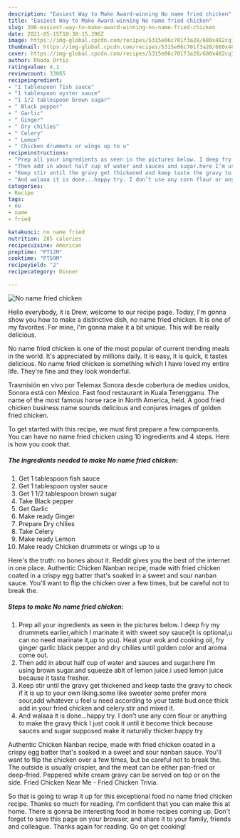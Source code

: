 ```yaml
---
description: "Easiest Way to Make Award-winning No name fried chicken"
title: "Easiest Way to Make Award-winning No name fried chicken"
slug: 396-easiest-way-to-make-award-winning-no-name-fried-chicken
date: 2021-05-15T10:30:15.396Z
image: https://img-global.cpcdn.com/recipes/5315e06c701f3a28/680x482cq70/no-name-fried-chicken-recipe-main-photo.jpg
thumbnail: https://img-global.cpcdn.com/recipes/5315e06c701f3a28/680x482cq70/no-name-fried-chicken-recipe-main-photo.jpg
cover: https://img-global.cpcdn.com/recipes/5315e06c701f3a28/680x482cq70/no-name-fried-chicken-recipe-main-photo.jpg
author: Rhoda Ortiz
ratingvalue: 4.1
reviewcount: 33065
recipeingredient:
- "1 tablespoon fish sauce"
- "1 tablespoon oyster sauce"
- "1 1/2 tablespoon brown sugar"
- " Black pepper"
- " Garlic"
- " Ginger"
- " Dry chilies"
- " Celery"
- " Lemon"
- " Chicken drummets or wings up to u"
recipeinstructions:
- "Prep all your ingredients as seen in the pictures below. I deep fry my drummets earlier,which I marinate it with sweet soy sauce(it is optional,u can no need marinate it,up to you). Heat your wok and cooking oil, fry ginger garlic black pepper and dry chilies until golden color and aroma come out."
- "Then add in about half cup of water and sauces and sugar.here I’m using brown sugar.and squeeze abit of lemon juice.i used lemon juice because it taste fresher."
- "Keep stir until the gravy get thickened and keep taste the gravy to check if it is up to your own liking.some like sweeter some prefer more sour,add whatever u feel u need according to your taste bud.once thick add in your fried chicken and celery.stir and mixed it."
- "And walaaa it is done...happy try. I don’t use any corn flour or anything to make the gravy thick I just cook it until it become thick because sauces and sugar supposed make it naturally thicker.happy try"
categories:
- Recipe
tags:
- no
- name
- fried

katakunci: no name fried 
nutrition: 285 calories
recipecuisine: American
preptime: "PT12M"
cooktime: "PT59M"
recipeyield: "2"
recipecategory: Dinner

---
```



![No name fried chicken](https://img-global.cpcdn.com/recipes/5315e06c701f3a28/680x482cq70/no-name-fried-chicken-recipe-main-photo.jpg)

Hello everybody, it is Drew, welcome to our recipe page. Today, I'm gonna show you how to make a distinctive dish, no name fried chicken. It is one of my favorites. For mine, I'm gonna make it a bit unique. This will be really delicious.

No name fried chicken is one of the most popular of current trending meals in the world. It's appreciated by millions daily. It is easy, it is quick, it tastes delicious. No name fried chicken is something which I have loved my entire life. They're fine and they look wonderful.

Trasmisión en vivo por Telemax Sonora desde cobertura de medios unidos, Sonora está con México. Fast food restaurant in Kuala Terengganu. The name of the most famous horse race in North America, held. A good fried chicken business name sounds delicious and conjures images of golden fried chicken.


To get started with this recipe, we must first prepare a few components. You can have no name fried chicken using 10 ingredients and 4 steps. Here is how you cook that.

<!--inarticleads1-->

##### The ingredients needed to make No name fried chicken:

1. Get 1 tablespoon fish sauce
1. Get 1 tablespoon oyster sauce
1. Get 1 1/2 tablespoon brown sugar
1. Take  Black pepper
1. Get  Garlic
1. Make ready  Ginger
1. Prepare  Dry chilies
1. Take  Celery
1. Make ready  Lemon
1. Make ready  Chicken drummets or wings up to u


Here&#39;s the truth: no bones about it. Reddit gives you the best of the internet in one place. Authentic Chicken Nanban recipe, made with fried chicken coated in a crispy egg batter that&#39;s soaked in a sweet and sour nanban sauce. You&#39;ll want to flip the chicken over a few times, but be careful not to break the. 

<!--inarticleads2-->

##### Steps to make No name fried chicken:

1. Prep all your ingredients as seen in the pictures below. I deep fry my drummets earlier,which I marinate it with sweet soy sauce(it is optional,u can no need marinate it,up to you). Heat your wok and cooking oil, fry ginger garlic black pepper and dry chilies until golden color and aroma come out.
1. Then add in about half cup of water and sauces and sugar.here I’m using brown sugar.and squeeze abit of lemon juice.i used lemon juice because it taste fresher.
1. Keep stir until the gravy get thickened and keep taste the gravy to check if it is up to your own liking.some like sweeter some prefer more sour,add whatever u feel u need according to your taste bud.once thick add in your fried chicken and celery.stir and mixed it.
1. And walaaa it is done...happy try. I don’t use any corn flour or anything to make the gravy thick I just cook it until it become thick because sauces and sugar supposed make it naturally thicker.happy try


Authentic Chicken Nanban recipe, made with fried chicken coated in a crispy egg batter that&#39;s soaked in a sweet and sour nanban sauce. You&#39;ll want to flip the chicken over a few times, but be careful not to break the. The outside is usually crispier, and the meat can be either pan-fried or deep-fried. Peppered white cream gravy can be served on top or on the side. Fried Chicken Near Me - Fried Chicken Trivia. 

So that is going to wrap it up for this exceptional food no name fried chicken recipe. Thanks so much for reading. I'm confident that you can make this at home. There is gonna be interesting food in home recipes coming up. Don't forget to save this page on your browser, and share it to your family, friends and colleague. Thanks again for reading. Go on get cooking!
